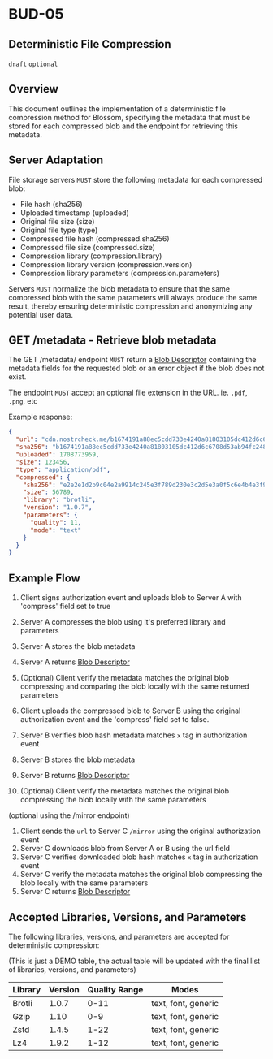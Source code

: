 BUD-05
======

Deterministic File Compression
---------------

`draft` `optional`

## Overview

This document outlines the implementation of a deterministic file compression method for Blossom, specifying the metadata that must be stored for each compressed blob and the endpoint for retrieving this metadata. 

## Server Adaptation

File storage servers `MUST` store the following metadata for each compressed blob:

- File hash (sha256)
- Uploaded timestamp (uploaded)
- Original file size (size)
- Original file type (type)
- Compressed file hash (compressed.sha256)
- Compressed file size (compressed.size)
- Compression library (compression.library)
- Compression library version (compression.version)
- Compression library parameters (compression.parameters)

Servers `MUST` normalize the blob metadata to ensure that the same compressed blob with the same parameters will always produce the same result, thereby ensuring deterministic compression and anonymizing any potential user data.

## GET /metadata - Retrieve blob metadata

The GET /metadata/<sha256> endpoint `MUST` return a [Blob Descriptor](https://github.com/hzrd149/blossom/blob/master/buds/02.md#blob-descriptor) containing the metadata fields for the requested blob or an error object if the blob does not exist.

The endpoint `MUST` accept an optional file extension in the URL. ie. `.pdf`, `.png`, etc

Example response:

```json
{
  "url": "cdn.nostrcheck.me/b1674191a88ec5cdd733e4240a81803105dc412d6c6708d53ab94fc248f4f553",
  "sha256": "b1674191a88ec5cdd733e4240a81803105dc412d6c6708d53ab94fc248f4f553",
  "uploaded": 1708773959,
  "size": 123456,
  "type": "application/pdf",
  "compressed": {
    "sha256": "e2e2e1d2b9c04e2a9914c245e3f789d230e3c2d5e3a0f5c6e4b4e3f9c7d4f3e2",
    "size": 56789,
    "library": "brotli",
    "version": "1.0.7",
    "parameters": {
      "quality": 11,
      "mode": "text"
    }
  }
}

```

## Example Flow

1. Client signs authorization event and uploads blob to Server A with 'compress' field set to true
1. Server A compresses the blob using it's preferred library and parameters
1. Server A stores the blob metadata
1. Server A returns [Blob Descriptor](./02.md#blob-descriptor)
1. (Optional) Client verify the metadata matches the original blob compressing and comparing the blob locally with the same returned parameters
1. Client uploads the compressed blob to Server B using the original authorization event and the 'compress' field set to false.

1. Server B verifies blob hash metadata matches `x` tag in authorization event
1. Server B stores the blob metadata
1. Server B returns [Blob Descriptor](./02.md#blob-descriptor)
1. (Optional) Client verify the metadata matches the original blob compressing the blob locally with the same parameters

(optional using the /mirror endpoint)

1. Client sends the `url` to Server C `/mirror` using the original authorization event
1. Server C downloads blob from Server A or B using the url field
1. Server C verifies downloaded blob hash matches `x` tag in authorization event
1. Server C verify the metadata matches the original blob compressing the blob locally with the same parameters
1. Server C returns [Blob Descriptor](./02.md#blob-descriptor)



## Accepted Libraries, Versions, and Parameters

The following libraries, versions, and parameters are accepted for deterministic compression:

(This is just a DEMO table, the actual table will be updated with the final list of libraries, versions, and parameters)

| Library | Version | Quality Range | Modes                  |
|---------|---------|---------------|------------------------|
| Brotli  | 1.0.7   | 0-11          | text, font, generic    |
| Gzip    | 1.10    | 0-9           | text, font, generic    |
| Zstd    | 1.4.5   | 1-22          | text, font, generic    |
| Lz4     | 1.9.2   | 1-12          | text, font, generic    |


